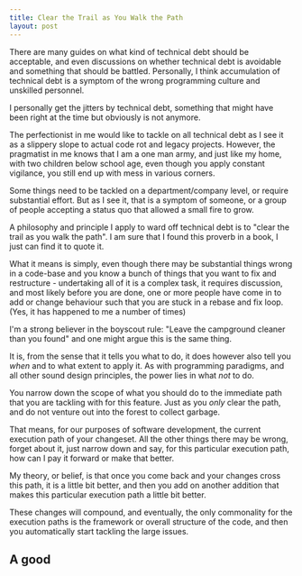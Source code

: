 ```yaml
---
title: Clear the Trail as You Walk the Path
layout: post
---
```


There are many guides on what kind of technical debt should be
acceptable, and even discussions on whether technical debt is
avoidable and something that should be battled. Personally, I
think accumulation of technical debt is a symptom of the wrong
programming culture and unskilled personnel.

I personally get the jitters by technical debt, something that
might have been right at the time but obviously is not anymore.

The perfectionist in me would like to tackle on all technical debt
as I see it as a slippery slope to actual code rot and legacy projects.
However, the pragmatist in me knows that I am a one man army, and
just like my home, with two children below school age, even though
you apply constant vigilance, you still end up with mess in
various corners.

Some things need to be tackled on a department/company level,
or require substantial effort. But as I see it, that is a symptom
of someone, or a group of people accepting a status quo that
allowed a small fire to grow.

A philosophy and principle I apply to ward off technical debt
is to "clear the trail as you walk the path". I am sure that
I found this proverb in a book, I just can find it to quote it.

What it means is simply, even though there may be substantial
things wrong in a code-base and you know a bunch of things that
you want to fix and restructure - undertaking all of it is a
complex task, it requires discussion, and most likely before you
are done, one or more people have come in to add or change behaviour
such that you are stuck in a rebase and fix loop. (Yes, it has
 happened to me a number of times)

I'm a strong believer in the boyscout rule: "Leave the campground
cleaner than you found" and one might argue this is the same thing.

It is, from the sense that it tells you what to do, it does however
also tell you _when_ and to what extent to apply it. As with programming
paradigms, and all other sound design principles, the power lies
in what _not_ to do.

You narrow down the scope of what you should do to the immediate
path that you are tackling with for this feature. Just as you
_only_ clear the path, and do not venture out into the forest
to collect garbage.

That means, for our purposes of software development, the current
execution path of your changeset. All the other things there may
be wrong, forget about it, just narrow down and say, for this
particular execution path, how can I pay it forward or make that
better.

My theory, or belief, is that once you come back and your changes
cross this path, it is a little bit better, and then you
add on another addition that makes this particular execution path
a little bit better.

These changes will compound, and eventually, the only commonality
for the execution paths is the framework or overall structure of
the code, and then you automatically start tackling the large issues.

## A good
